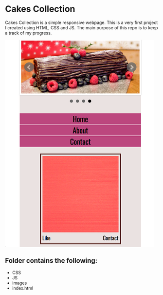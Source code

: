 # Cakes Collection

Cakes Collection is a simple responsive webpage. This is a very first project I created using HTML, CSS and JS. The main purpose of this repo is to keep a track of my progress.

![screenshot](/images/screenshot.png "screenshot")

## Folder contains the following:

* CSS
* JS
* images
* index.html
